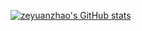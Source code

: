 [![zeyuanzhao's GitHub stats](https://github-readme-stats.vercel.app/api?username=zeyuanzhao&show_icons=true&theme=algolia)](https://github.com/zeyuanzhao/zeyuanzhao)

<!-- ### Hi there 👋 -->

<!--
**zeyuanzhao/zeyuanzhao** is a ✨ _special_ ✨ repository because its `README.md` (this file) appears on your GitHub profile.

Here are some ideas to get you started:

- 🔭 I’m currently working on ...
- 🌱 I’m currently learning ...
- 👯 I’m looking to collaborate on ...
- 🤔 I’m looking for help with ...
- 💬 Ask me about ...
- 📫 How to reach me: ...
- 😄 Pronouns: ...
- ⚡ Fun fact: ...
-->
